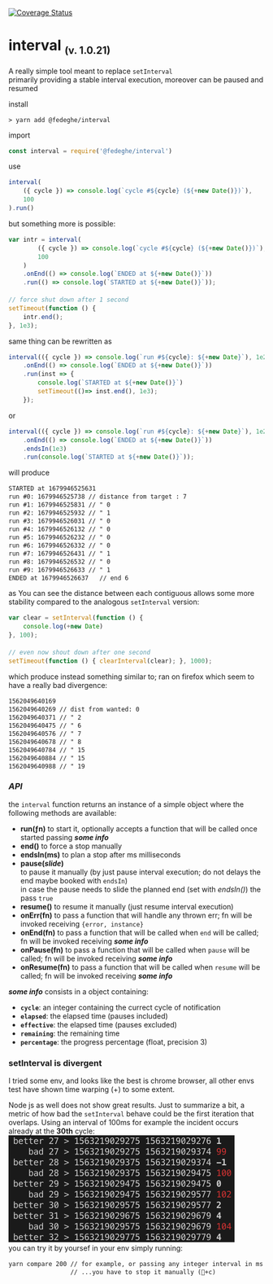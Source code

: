 [![Coverage Status](https://coveralls.io/repos/github/fedeghe/interval/badge.svg?branch=master)](https://coveralls.io/github/fedeghe/interval?branch=master)  
# interval <sub><small>(v. 1.0.21)</small></sub>

A really simple tool meant to replace `setInterval`  
primarily providing a stable interval execution, moreover can be paused and resumed

install
``` shell
> yarn add @fedeghe/interval 
```
import 
``` js
const interval = require('@fedeghe/interval')
```

use 
``` js
interval(
    ({ cycle }) => console.log(`cycle #${cycle} (${+new Date()})`),
    100
).run()
```
but something more is possible:
``` js
var intr = interval(
        ({ cycle }) => console.log(`cycle #${cycle} (${+new Date()})`),
        100
    )
    .onEnd(() => console.log(`ENDED at ${+new Date()}`))
    .run(() => console.log(`STARTED at ${+new Date()}`));

// force shut down after 1 second
setTimeout(function () {
    intr.end();
}, 1e3);
```
same thing can be rewritten as 
```js
interval(({ cycle }) => console.log(`run #${cycle}: ${+new Date}`), 1e2)
    .onEnd(() => console.log(`ENDED at ${+new Date()}`))
    .run(inst => {
        console.log(`STARTED at ${+new Date()}`)
        setTimeout(()=> inst.end(), 1e3);
    });
```
or
``` js
interval(({ cycle }) => console.log(`run #${cycle}: ${+new Date}`), 1e2)
    .onEnd(() => console.log(`ENDED at ${+new Date()}`))
    .endsIn(1e3)
    .run(console.log(`STARTED at ${+new Date()}`));
```

will produce

```
STARTED at 1679946525631
run #0: 1679946525738 // distance from target : 7
run #1: 1679946525831 // " 0
run #2: 1679946525932 // " 1
run #3: 1679946526031 // " 0
run #4: 1679946526132 // " 0
run #5: 1679946526232 // " 0
run #6: 1679946526332 // " 0
run #7: 1679946526431 // " 1
run #8: 1679946526532 // " 0
run #9: 1679946526633 // " 1
ENDED at 1679946526637   // end 6
```
as You can see the distance between each contiguous allows some more stability compared to the analogous `setInterval` version:

``` js
var clear = setInterval(function () {
    console.log(+new Date)
}, 100);

// even now shout down after one second
setTimeout(function () { clearInterval(clear); }, 1000);
```
which produce instead something similar to; ran on firefox which seem to have a really bad divergence:
```
1562049640169
1562049640269 // dist from wanted: 0
1562049640371 // " 2
1562049640475 // " 6
1562049640576 // " 7
1562049640678 // " 8
1562049640784 // " 15
1562049640884 // " 15
1562049640988 // " 19
```
### _API_
the `interval` function returns an instance of a simple object where the following methods are available:
- **run(ƒn)** to start it, optionally accepts a function that will be called once started passing _**some info**_
- **end()** to force a stop manually
- **endsIn(ms)** to plan a stop after ms milliseconds
- **pause(_slide_)**  
    to pause it manually (by just pause interval execution; do not delays the end maybe booked with `endsIn`)  
    in case the pause needs to slide the planned end (set with _endsIn()_) the pass `true`
- **resume()** to resume it manually (just resume interval execution)
- **onErr(fn)** to pass a function that will handle any thrown err; fn will be invoked receiving `{error, instance}`
- **onEnd(fn)** to pass a function that will be called when `end` will be called; fn will be invoked receiving _**some info**_  
- **onPause(fn)** to pass a function that will be called when `pause` will be called; fn will be invoked receiving _**some info**_ 
- **onResume(fn)** to pass a function that will be called when `resume` will be called; fn will be invoked receiving _**some info**_  

_**some info**_ consists in a object containing: 
- **`cycle`**: an integer containing the currect cycle of notification 
- **`elapsed`**: the elapsed time (pauses included)   
- **`effective`**: the elapsed time (pauses excluded)
- **`remaining`**: the remaining time
- **`percentage`**: the progress percentage (float, precision 3)

### setInterval is divergent  
I tried some env, and looks like the best is chrome browser, all other envs test have shown time warping (+) to some extent.  

Node js as well does not show great  results.
Just to summarize a bit, a metric of how bad the `setInterval` behave could be the first iteration that overlaps. 
Using an interval of 100ms for example the incident occurs already at the **30th** cycle:  
![100runs](https://raw.githubusercontent.com/fedeghe/interval/master/compare/100.png)  
you can try it by yoursef in your env simply running:  
```
yarn compare 200 // for example, or passing any integer interval in ms
                 // ...you have to stop it manually (+c)
```





